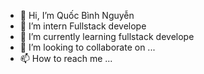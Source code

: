 - 👋 Hi, I’m Quốc Bình Nguyễn
- 👀 I’m intern Fullstack develope
- 🌱 I’m currently learning fullstack develope
- 💞️ I’m looking to collaborate on ...
- 📫 How to reach me ...

<!---
NguyenQBinh210/NguyenQBinh210 is a ✨ special ✨ repository because its `README.md` (this file) appears on your GitHub profile.
You can click the Preview link to take a look at your changes.
--->
